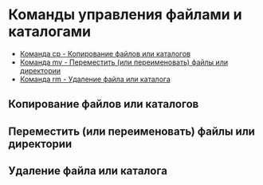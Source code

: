 # Команды управления файлами и каталогами

* [Команда cp - Копирование файлов или каталогов](#cp)
* [Команда mv - Переместить (или переименовать) файлы или директории](#mv)
* [Команда rm - Удаление файла или каталога](#rm)


<a name="rm"></a>
## Копирование файлов или каталогов

<a name="mv"></a>
## Переместить (или переименовать) файлы или директории

<a name="rm"></a>
## Удаление файла или каталога
